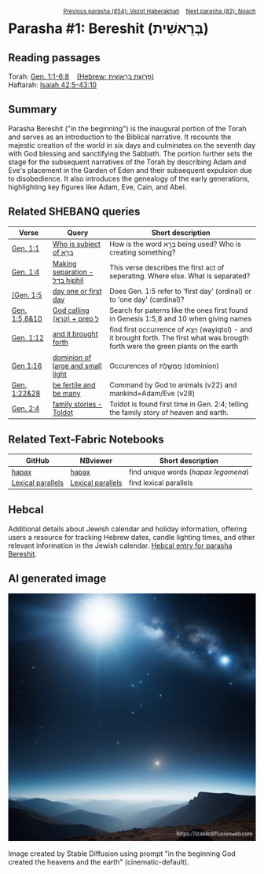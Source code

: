 
<span style="float: right;"><sup> <a href="../54%20-%20Vezot%20Haberakhah">Previous parasha (#54): Vezot Haberakhah</a> &nbsp;&nbsp; <a href="../02%20-%20Noach">Next parasha (#2): Noach</a></sup></span>
# Parasha #1: Bereshit (בְּרֵאשִׁית) <a name="start"></a> 
## Reading passages

Torah: <a href="https://www.stepbible.org/?q=version=NASB2020|reference=Gen.1:1-6:8&options=HNVUG" target="_blank">Gen. 1:1-6:8</a> &nbsp;&nbsp; <a href="https://tikkun.io/#/p/bereshit" target="_blank">(Hebrew: פָּרָשַׁת בְּרֵאשִׁית)</a><br>
Haftarah: <a href="https://www.stepbible.org/?q=version=NASB2020|reference=Isa.42:5-43:10&options=HNVUG" target="_blank">Isaiah 42:5-43:10</a>

## Summary

Parasha Bereshit ("in the beginning") is the inaugural portion of the Torah and serves as an introduction to the Biblical narrative. It recounts the majestic creation of the world in six days and culminates on the seventh day with God blessing and sanctifying the Sabbath. The portion further sets the stage for the subsequent narratives of the Torah by describing Adam and Eve's placement in the Garden of Eden and their subsequent expulsion due to disobedience. It also introduces the genealogy of the early generations, highlighting key figures like Adam, Eve, Cain, and Abel.

## Related SHEBANQ queries

Verse | Query | Short description
--- | --- | ---
<a href="https://www.stepbible.org/?q=version=NASB2020\|reference=Gen.1:1&options=HNVUG" target="_blank">Gen. 1:1</a> | <a href="https://shebanq.ancient-data.org/hebrew/text?iid=6282&version=2021&page=1&mr=r&qw=q" target="_blank">Who is subject of בָּרָ֣א</a> | How is the word בָּרָ֣א being used? Who is creating something?
<a href="https://www.stepbible.org/?q=version=NASB2020\|reference=Gen.1:4&options=HNVUG" target="_blank">Gen. 1:4</a> | <a href="https://shebanq.ancient-data.org/hebrew/text?iid=6299&version=2021&page=1&mr=r&qw=q" target="_blank">Making separation - בדל hiphil</a> | This verse describes the first act of seperating. Where else. What is separated?
<a href="https://www.stepbible.org/?q=version=NASB2020\|reference=Gen.1:5&options=HNVUG" target="_blank">[Gen. 1:5</a> | <a href="https://shebanq.ancient-data.org/hebrew/text?iid=6281&version=2021&page=1&mr=r&qw=q" target="_blank">day one or first day</a> | Does Gen. 1:5 refer to 'first day' (ordinal) or to 'one day' (cardinal)?
<a href="https://www.stepbible.org/?q=version=NASB2020\|reference=Gen.1:5,8,10&options=HNVUG" target="_blank">Gen. 1:5,8&10</a> | <a href="https://shebanq.ancient-data.org/hebrew/text?iid=6279&version=2021&page=1&mr=r&qw=q" target="_blank">God calling (קרא) + prep ל</a> | Search for paterns like the ones first found in Genesis 1:5,8 and 10 when giving names
<a href="https://www.stepbible.org/?q=version=NASB2020\|reference=Gen.1:12&options=HNVUG" target="_blank">Gen. 1:12</a> | <a href="https://shebanq.ancient-data.org/hebrew/text?iid=5623&version=2021&page=1&mr=r&qw=q" target="_blank">and it brought forth</a> | find first occurrence of וַיֵּצֵ֥א (wayiqtol) - and it brought forth. The first what was brougth forth were the green plants on the earth
<a href="https://www.stepbible.org/?q=version=NASB2020\|reference=Gen.1:16&options=HNVUG" target="_blank">Gen 1:16</a> | <a href="https://shebanq.ancient-data.org/hebrew/text?iid=6242&version=2021&page=1&mr=r&qw=q" target="_blank">dominion of large and small light</a> | Occurences of מֶמְשֶׁ֣לֶת (dominion)
<a href="https://www.stepbible.org/?q=version=NASB2020\|reference=Gen.1:22,28&options=HNVUG" target="_blank">Gen. 1:22&28</a> | <a href="https://shebanq.ancient-data.org/hebrew/text?iid=6286&version=2021&page=1&mr=r&qw=q" target="_blank">be fertile and be many</a> | Command by God to animals (v22) and mankind=Adam/Eve (v28)
<a href="https://www.stepbible.org/?q=version=NASB2020\|reference=Gen.2:4&options=HNVUG" target="_blank">Gen. 2:4</a> | <a href="https://shebanq.ancient-data.org/hebrew/text?iid=6261&version=2021&page=1&mr=r&qw=q" target="_blank">family stories - Toldot</a> | Toldot is found first time in Gen. 2:4; telling the family story of heaven and earth.

## Related Text-Fabric Notebooks

GitHub | NBviewer | Short description
---|---|---
[hapax](hapax.ipynb) | <a href="https://nbviewer.org/github/tonyjurg/Parashot/blob/main/WeeklyParasha/01%20-%20Bereshit/hapax.ipynb" target="_blank">hapax</a>| find unique words (*hapax legomena*)
[Lexical parallels](lexical_parallels.ipynb) | <a href="https://nbviewer.org/github/tonyjurg/Parashot/blob/main/WeeklyParasha/01%20-%20Bereshit/lexical_parallels.ipynb" target="_blank">Lexical parallels</a>| find lexical parallels

## Hebcal

Additional details about Jewish calendar and holiday information, offering users a resource for tracking Hebrew dates, candle lighting times, and other relevant information in the Jewish calendar. <a href="https://www.hebcal.com/sedrot/bereshit" target="_blank">Hebcal entry for parasha Bereshit</a>.

## AI generated image

<img src="stablediffusion_image.png">

Image created by Stable Diffusion using prompt "in the beginning God created the heavens and the earth" (cinematic-default).
